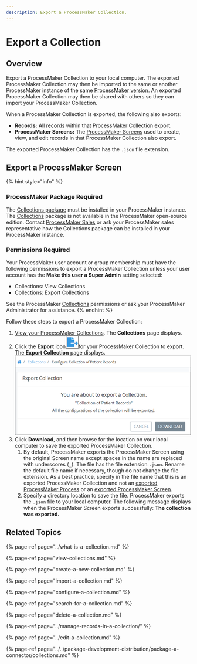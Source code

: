 ```yaml
---
description: Export a ProcessMaker Collection.
---
```


# Export a Collection

## Overview

Export a ProcessMaker Collection to your local computer. The exported ProcessMaker Collection may then be imported to the same or another ProcessMaker instance of the same [ProcessMaker version](../../using-processmaker/application-version-details.md#view-processmaker-version-information). An exported ProcessMaker Collection may then be shared with others so they can import your ProcessMaker Collection.

When a ProcessMaker Collection is exported, the following also exports:

* **Records:** All [records](../manage-records-in-a-collection/view-all-records-in-a-collection.md#view-all-records-in-a-collection) within that ProcessMaker Collection export.
* **ProcessMaker Screens:** The [ProcessMaker Screens](../../designing-processes/design-forms/what-is-a-form.md) used to create, view, and edit records in that ProcessMaker Collection also export.

The exported ProcessMaker Collection has the `.json` file extension.

## Export a ProcessMaker Screen

{% hint style="info" %}
### ProcessMaker Package Required

The [Collections package](../../package-development-distribution/package-a-connector/collections.md) must be installed in your ProcessMaker instance. The [Collections](../what-is-a-collection.md) package is not available in the ProcessMaker open-source edition. Contact [ProcessMaker Sales](https://www.processmaker.com/contact/) or ask your ProcessMaker sales representative how the Collections package can be installed in your ProcessMaker instance.

### Permissions Required

Your ProcessMaker user account or group membership must have the following permissions to export a ProcessMaker Collection unless your user account has the **Make this user a Super Admin** setting selected:

* Collections: View Collections
* Collections: Export Collections

See the ProcessMaker [Collections](../../processmaker-administration/permission-descriptions-for-users-and-groups.md#collections) permissions or ask your ProcessMaker Administrator for assistance.
{% endhint %}

Follow these steps to export a ProcessMaker Collection:

1. [View your ProcessMaker Collections](view-collections.md#view-all-collections). The **Collections** page displays.
2. Click the **Export** icon![](../../.gitbook/assets/export-process-icon-processes.png)for your ProcessMaker Collection to export. The **Export Collection** page displays. ![](../../.gitbook/assets/export-collection-page-package.png) 
3. Click **Download**, and then browse for the location on your local computer to save the exported ProcessMaker Collection.
   1. By default, ProcessMaker exports the ProcessMaker Screen using the original Screen name except spaces in the name are replaced with underscores \(`_`\). The file has the file extension `.json`. Rename the default file name if necessary, though do not change the file extension. As a best practice, specify in the file name that this is an exported ProcessMaker Collection and not an [exported ProcessMaker Process](../../designing-processes/viewing-processes/view-the-list-of-processes/export-a-bpmn-compliant-process.md#export-a-bpmn-2-0-compliant-process) or an [exported ProcessMaker Screen](../../designing-processes/design-forms/manage-forms/export-a-screen.md).
   2. Specify a directory location to save the file. ProcessMaker exports the `.json` file to your local computer. The following message displays when the ProcessMaker Screen exports successfully: **The collection was exported.**

## Related Topics

{% page-ref page="../what-is-a-collection.md" %}

{% page-ref page="view-collections.md" %}

{% page-ref page="create-a-new-collection.md" %}

{% page-ref page="import-a-collection.md" %}

{% page-ref page="configure-a-collection.md" %}

{% page-ref page="search-for-a-collection.md" %}

{% page-ref page="delete-a-collection.md" %}

{% page-ref page="../manage-records-in-a-collection/" %}

{% page-ref page="../edit-a-collection.md" %}

{% page-ref page="../../package-development-distribution/package-a-connector/collections.md" %}

